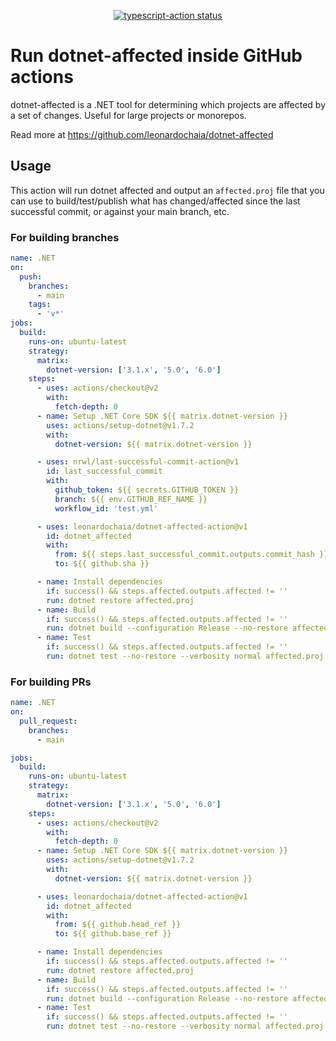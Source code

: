 <p align="center">
  <a href="https://github.com/actions/typescript-action/actions"><img alt="typescript-action status" src="https://github.com/actions/typescript-action/workflows/build-test/badge.svg"></a>
</p>

# Run dotnet-affected inside GitHub actions

dotnet-affected is a .NET tool for determining which projects are affected by a set of changes. Useful for large projects or monorepos.

Read more at <https://github.com/leonardochaia/dotnet-affected>

## Usage

This action will run dotnet affected and output an `affected.proj` file that you can use to build/test/publish what has changed/affected since the last successful commit, or against your main branch, etc.

### For building branches

```yaml
name: .NET
on:
  push:
    branches:
      - main
    tags:
      - 'v*'
jobs:
  build:
    runs-on: ubuntu-latest
    strategy:
      matrix:
        dotnet-version: ['3.1.x', '5.0', '6.0']
    steps:
      - uses: actions/checkout@v2
        with:
          fetch-depth: 0
      - name: Setup .NET Core SDK ${{ matrix.dotnet-version }}
        uses: actions/setup-dotnet@v1.7.2
        with:
          dotnet-version: ${{ matrix.dotnet-version }}

      - uses: nrwl/last-successful-commit-action@v1
        id: last_successful_commit
        with:
          github_token: ${{ secrets.GITHUB_TOKEN }}
          branch: ${{ env.GITHUB_REF_NAME }}
          workflow_id: 'test.yml'

      - uses: leonardochaia/dotnet-affected-action@v1
        id: dotnet_affected
        with:
          from: ${{ steps.last_successful_commit.outputs.commit_hash }}
          to: ${{ github.sha }}

      - name: Install dependencies
        if: success() && steps.affected.outputs.affected != ''
        run: dotnet restore affected.proj
      - name: Build
        if: success() && steps.affected.outputs.affected != ''
        run: dotnet build --configuration Release --no-restore affected.proj
      - name: Test
        if: success() && steps.affected.outputs.affected != ''
        run: dotnet test --no-restore --verbosity normal affected.proj
```

### For building PRs

```yaml
name: .NET
on:  
  pull_request:
    branches:
      - main

jobs:
  build:
    runs-on: ubuntu-latest
    strategy:
      matrix:
        dotnet-version: ['3.1.x', '5.0', '6.0']
    steps:
      - uses: actions/checkout@v2
        with:
          fetch-depth: 0
      - name: Setup .NET Core SDK ${{ matrix.dotnet-version }}
        uses: actions/setup-dotnet@v1.7.2
        with:
          dotnet-version: ${{ matrix.dotnet-version }}

      - uses: leonardochaia/dotnet-affected-action@v1
        id: dotnet_affected
        with:
          from: ${{ github.head_ref }}
          to: ${{ github.base_ref }}

      - name: Install dependencies
        if: success() && steps.affected.outputs.affected != ''
        run: dotnet restore affected.proj
      - name: Build
        if: success() && steps.affected.outputs.affected != ''
        run: dotnet build --configuration Release --no-restore affected.proj
      - name: Test
        if: success() && steps.affected.outputs.affected != ''
        run: dotnet test --no-restore --verbosity normal affected.proj
```
